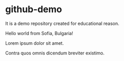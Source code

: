 # github-demo
It is a demo repository created for educational reason.

Hello world from Sofia, Bulgaria!

Lorem ipsum dolor sit amet.

Contra quos omnis dicendum breviter existimo.